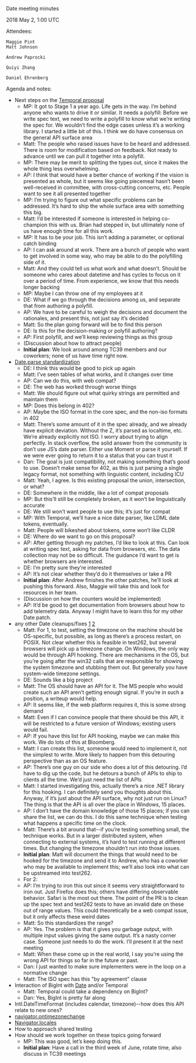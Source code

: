 Date meeting minutes

2018 May 2, 1:00 UTC


Attendees:

	Maggie Pint
	Matt Johnson

	Andrew Paprocki

	Quiyi Zhang

	Daniel Ehrenberg

Agenda and notes:

* Next steps on the [Temporal proposal](https://github.com/tc39/proposal-temporal)
    * MP: It got to Stage 1 a year ago. Life gets in the way. I’m behind anyone who wants to drive it or similar. It needs a polyfill: Before we write spec text, we need to write a polyfill to know what we’re writing the spec for. We wouldn’t find the edge cases unless it’s a working library. I started a little bit of this. I think we do have consensus on the general API surface area
    * Matt: The people who raised issues have to be heard and addressed. There is room for modification based on feedback. Not ready to advance until we can pull it together into a polyfill.
    * MP: There may be merit to splitting the types out, since it makes the whole thing less overwhelming.
    * AP: I think that would have a better chance of working if the vision is presented as whole, but it seems like going piecemeal hasn’t been well-received in committee, with cross-cutting concerns, etc. People want to see it all presented together
    * MP: I’m trying to figure out what specific problems can be addressed. It’s hard to ship the whole surface area with something this big.
    * Matt: I’d be interested if someone is interested in helping co-champion this with us. Brian had stepped in, but ultimately none of us have enough time for all this work.
    * MP: It has to be your job. This isn’t adding a parameter, or optional catch binding
    * AP: I can ask around at work. There are a bunch of people who want to get involved in some way, who may be able to do the polyfilling side of it.
    * Matt: And they could tell us what work and what doesn’t. Should be someone who cares about datetime and has cycles to focus on it over a period of time. From experience, we know that this needs longer backing
    * MP: Maybe I can throw one of my employees at it
    * DE: What if we go through the decisions among us, and separate that from authoring a polyfill.
    * AP: We have to be careful to weigh the decisions and document the rationales, and present this, not just say it’s decided
    * Matt: So the plan going forward will be to find this person
    * DE: Is this for the decision-making or polyfill authoring?
    * AP: First polyfill, and we’ll keep reviewing things as this group
    * (Discussion about how to attract people)
    * **Initial plan**: We look around among TC39 members and our coworkers; none of us have time right now.
* [Date.parse standardization](https://github.com/leurfete/proposal-date-time-string-format)
    * DE: I think this would be good to pick up again
    * Matt: I’ve seen tables of what works, and it changes over time
    * AP: Can we do this, with web compat?
    * DE: The web has worked through worse things
    * Matt: We should figure out what quirky strings are permitted and maintain them
    * MP: Does this belong in 402?
    * AP: Maybe the ISO format in the core spec, and the non-iso formats in 402
    * Matt: There’s some amount of it in the spec already, and we already have explicit deviation. Without the Z, it’s parsed as localtime, etc. We’re already explicitly not ISO. I worry about trying to align perfectly. In stack overflow, the solid answer from the community is don’t use JS’s date parser. Either use Moment or parse it yourself. If we were ever going to return it to a status that you can trust it
    * Dan: The goal is just compatibility, not making something that’s good to use. Doesn’t make sense for 402, as this is just parsing a single legacy format, not something with linguistic content, including ICU
    * Matt: Yeah, I agree. Is this existing proposal the union, intersection, or what?
    * DE: Somewhere in the middle, like a lot of compat proposals
    * MP: But this’ll still be completely broken, as it won’t be linguistically accurate
    * DE: We still won’t want people to use this; it’s just for compat
    * MP: With Temporal, we’ll have a nice date parser, like LDML date tokens, eventually.
    * Matt: People will bikeshed about tokens, some won’t like CLDR
    * DE: Where do we want to go on this proposal?
    * AP: After getting through my patches, I’d like to look at this. Can look at writing spec text, asking for data from browsers, etc. The data collection may not be so difficult. The guidance I’d want to get is whether browsers are interested.
    * DE: I’m pretty sure they’re interested
    * AP: It’s not clear whether they’d do it themselves or take a PR
    * **Initial plan**: After Andrew finishes the other patches, he’ll look at pushing this forward. Also, Maggie will take this and look for resources in her team.
    * (Discussion on how the counters would be implemented)
    * AP: It’d be good to get documentation from browsers about how to add telemetry data. Anyway I might have to learn this for my other Date patch.
* any other Date cleanups/fixes [1](https://github.com/tc39/ecma262/pull/778) [2](https://github.com/tc39/ecma262/pull/1144)
    * Matt: For 1, to test, setting the timezone on the machine should be OS-specific, but possible, as long as there’s a process restart, on POSIX. Not clear whether this is feasible in test262, but several browsers will pick up a timezone change. On Windows, the only way would be through API hooking. There are mechanisms in the OS, but you’re going after the win32 calls that are responsible for showing the system timezone and stubbing them out. But generally you have system-wide timezone settings.
    * DE: Sounds like a big project
    * Matt: The OS should have an API for it. The MS people who would create such an API aren’t getting enough signal. If you’re in such a position, a writeup would help.
    * AP: It seems like, if the web platform requires it, this is some strong demand
    * Matt: Even if I can convince people that there should be this API, it will be restricted to a future version of Windows; existing users would fail.
    * AP: If you have this list for API hooking, maybe we can make this work. We do lots of this at Bloomberg.
    * Matt: I can create this list, someone would need to implement it, not the simplest to write. More likely to happen from this detouring perspective than as an OS feature.
    * AP: There’s one guy on our side who does a lot of this detouring. I’d have to dig up the code, but he detours a bunch of APIs to ship to clients all the time. We’d just need the list of APIs
    * Matt: I started investigating this, actually there’s a nice .NET library for this hooking. I can definitely send you thoughts about this. Anyway, if it’s just about the API surface, why not just run on Linux? The thing is that the API is all over the place in Windows, 15 places.
    * AP: I don’t have the domain knowledge of those 15 places; if you can share the list, we can do this. I do this same technique when testing what happens a specific time on the clock.
    * Matt: There’s a bit around that--if you’re testing something small, the technique works. But in a larger distributed system, when connecting to external systems, it’s hard to test running at different times. But changing the timezone shouldn’t run into those issues.
    * **Initial plan**: Matt will document the things that would need to be hooked for the timezone and send it to Andrew, who has a coworker who may be available to implement this; we’ll also look into what can be upstreamed into test262.
    * For 2:
    * AP: I’m trying to iron this out since it seems very straightforward to iron out. Just Firefox does this; others have differing observable behavior. Safari is the most out there. The point of the PR is to clean up the spec text and test262 tests to have an invalid date on these out of range values. This could theoretically be a web compat issue, but it only affects these weird dates
    * Matt: So this standardizes the range?
    * AP: Yes. The problem is that it gives you garbage output, with multiple input values giving the same output. It’s a nasty corner case. Someone just needs to do the work. I’ll present it at the next meeting
    * Matt: When these come up in the real world, I say you’re using the wrong API for things so far in the future or past.
    * Dan: I just wanted to make sure implementers were in the loop on a normative change
    * Matt: The ISO spec has this "by agreement" clause
* Interaction of BigInt with [Date](https://github.com/tc39/proposal-bigint/issues/136) and/or Temporal
    * Matt: Temporal could take a dependency on BigInt?
    * Dan: Yes, BigInt is pretty far along
* Intl.DateTimeFormat (includes calendar, timezone)--how does this API relate to new ones?
* [navigator.ontimezonechange](https://github.com/whatwg/html/pull/3047)
* [Navigator.locales](https://github.com/whatwg/html/pull/3046)
* How to approach shared testing
* How should we work together on these topics going forward
    * MP: This was good, let’s keep doing this.
    * **Initial plan**: Have a call in the third week of June, rotate time, also discuss in TC39 meetings

